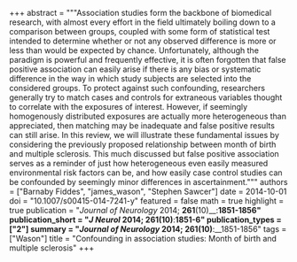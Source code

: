 +++
abstract = """Association studies form the backbone of biomedical research, with almost every effort in the field ultimately boiling down to a comparison between groups, coupled with some form of statistical test intended to determine whether or not any observed difference is more or less than would be expected by chance. Unfortunately, although the paradigm is powerful and frequently effective, it is often forgotten that false positive association can easily arise if there is any bias or systematic difference in the way in which study subjects are selected into the considered groups. To protect against such confounding, researchers generally try to match cases and controls for extraneous variables thought to correlate with the exposures of interest. However, if seemingly homogenously distributed exposures are actually more heterogeneous than appreciated, then matching may be inadequate and false positive results can still arise. In this review, we will illustrate these fundamental issues by considering the previously proposed relationship between month of birth and multiple sclerosis. This much discussed but false positive association serves as a reminder of just how heterogeneous even easily measured environmental risk factors can be, and how easily case control studies can be confounded by seemingly minor differences in ascertainment."""
authors = ["Barnaby Fiddes", "james_wason", "Stephen Sawcer"]
date = 2014-10-01
doi = "10.1007/s00415-014-7241-y"
featured = false
math = true
highlight = true
publication = "*Journal of Neurology* 2014; __261__(10)__:__1851-1856"
publication_short = "*J Neurol* 2014; __261__(10)__:__1851-6"
publication_types = ["2"]
summary = "*Journal of Neurology* 2014; __261__(10)__:__1851-1856"
tags = ["Wason"]
title = "Confounding in association studies: Month of birth and multiple sclerosis"
+++

